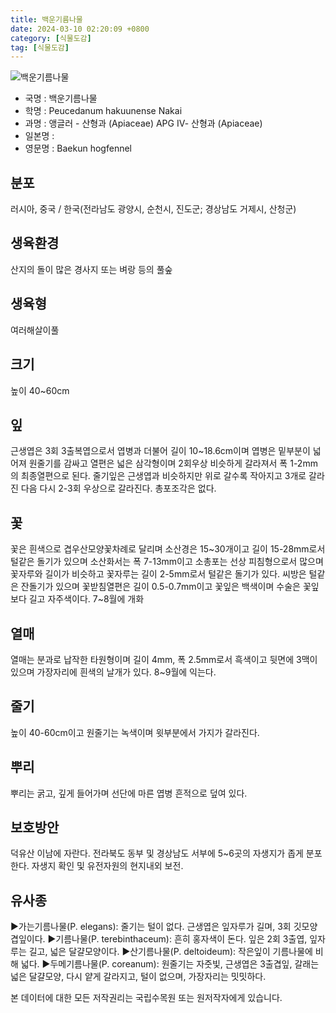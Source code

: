 ```yaml
---
title: 백운기름나물
date: 2024-03-10 02:20:09 +0800
category: [식물도감]
tag: [식물도감]
---
```




![백운기름나물](/fileUpload/plants/basic/Umbelliferae/Peucedanum/19735/1_th2.JPG)
- 국명 : 백운기름나물
- 학명 : Peucedanum hakuunense Nakai
- 과명 : 앵글러 - 산형과 (Apiaceae) APG Ⅳ- 산형과 (Apiaceae)
- 일본명 : 
- 영문명 : Baekun hogfennel


## 분포
러시아, 중국 / 한국(전라남도 광양시, 순천시, 진도군; 경상남도 거제시, 산청군) 
## 생육환경
산지의 돌이 많은 경사지 또는 벼랑 등의 풀숲
## 생육형
여러해살이풀 
## 크기
높이 40~60cm
## 잎
근생엽은 3회 3출복엽으로서 엽병과 더불어 길이 10~18.6cm이며 엽병은 밑부분이 넓어져 원줄기를 감싸고 열편은 넓은 삼각형이며 2회우상 비슷하게 갈라져서 폭 1-2mm의 최종열편으로 된다. 줄기잎은 근생엽과 비슷하지만 위로 갈수록 작아지고 3개로 갈라진 다음 다시 2-3회 우상으로 갈라진다. 총포조각은 없다.
## 꽃
꽃은 흰색으로 겹우산모양꽃차례로 달리며 소산경은 15~30개이고 길이 15-28mm로서 털같은 돌기가 있으며 소산화서는 폭 7-13mm이고 소총포는 선상 피침형으로서 많으며 꽃자루와 길이가 비슷하고 꽃자루는 길이 2-5mm로서 털같은 돌기가 있다. 씨방은 털같은 잔돌기가 있으며 꽃받침열편은 길이 0.5-0.7mm이고 꽃잎은 백색이며 수술은 꽃잎보다 길고 자주색이다. 7~8월에 개화 
## 열매
열매는 분과로 납작한 타원형이며 길이 4mm, 폭 2.5mm로서 흑색이고 뒷면에 3맥이 있으며 가장자리에 흰색의 날개가 있다. 8~9월에 익는다. 
## 줄기
높이 40-60cm이고 원줄기는 녹색이며 윗부분에서 가지가 갈라진다.
## 뿌리
뿌리는 굵고, 깊게 들어가며 선단에 마른 엽병 흔적으로 덮여 있다.
## 보호방안
덕유산 이남에 자란다. 전라북도 동부 및 경상남도 서부에 5~6곳의 자생지가 좁게 분포한다. 자생지 확인 및 유전자원의 현지내외 보전.
## 유사종
▶가는기름나물(P. elegans): 줄기는 털이 없다. 근생엽은 잎자루가 길며, 3회 깃모양겹잎이다.▶기름나물(P. terebinthaceum): 흔히 홍자색이 돈다. 잎은 2회 3출엽, 잎자루는 길고, 넓은 달걀모양이다. ▶산기름나물(P. deltoideum): 작은잎이 기름나물에 비해 넓다.▶두메기름나물(P. coreanum): 원줄기는 자줏빛, 근생엽은 3출겹잎, 갈래는 넓은 달걀모양, 다시 얕게 갈라지고, 털이 없으며, 가장자리는 밋밋하다.






본 데이터에 대한 모든 저작권리는 국립수목원 또는 원저작자에게 있습니다.
